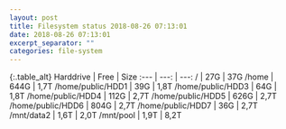 ```yaml
---
layout: post
title: Filesystem status 2018-08-26 07:13:01
date: 2018-08-26 07:13:01
excerpt_separator: ""
categories: file-system
---
```

{:.table_alt}
Harddrive | Free | Size
:--- | ---: | ---:
/ | 27G | 37G
/home | 644G | 1,7T
/home/public/HDD1 | 39G | 1,8T
/home/public/HDD3 | 64G | 1,8T
/home/public/HDD4 | 112G | 2,7T
/home/public/HDD5 | 626G | 2,7T
/home/public/HDD6 | 804G | 2,7T
/home/public/HDD7 | 36G | 2,7T
/mnt/data2 | 1,6T | 2,0T
/mnt/pool | 1,9T | 8,2T

